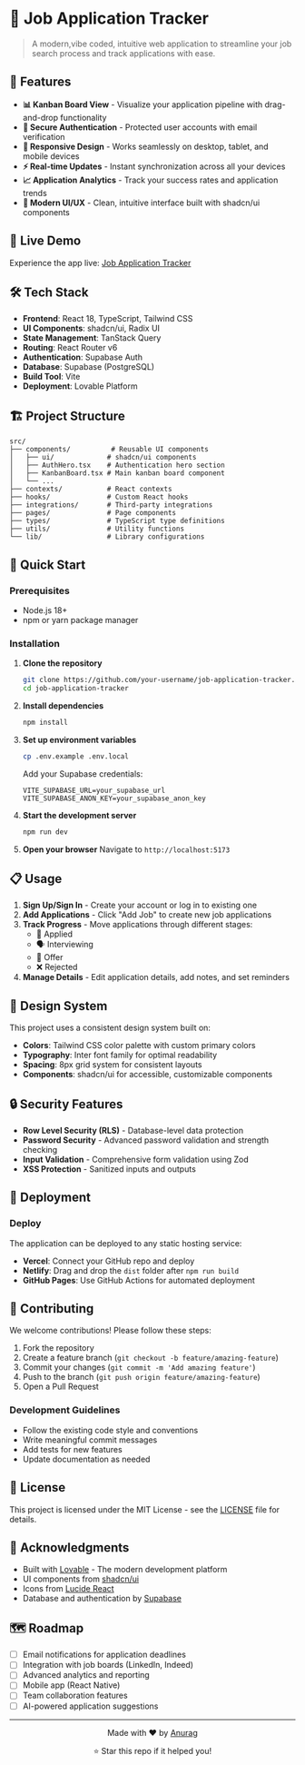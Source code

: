 
# 🎯 Job Application Tracker

> A modern,vibe coded, intuitive web application to streamline your job search process and track applications with ease.



## 🌟 Features

- **📊 Kanban Board View** - Visualize your application pipeline with drag-and-drop functionality
- **🔐 Secure Authentication** - Protected user accounts with email verification
- **📱 Responsive Design** - Works seamlessly on desktop, tablet, and mobile devices
- **⚡ Real-time Updates** - Instant synchronization across all your devices
- **📈 Application Analytics** - Track your success rates and application trends
- **🎨 Modern UI/UX** - Clean, intuitive interface built with shadcn/ui components

## 🚀 Live Demo

Experience the app live: [Job Application Tracker]((https://vibes-job.lovable.app/auth))


## 🛠️ Tech Stack

- **Frontend**: React 18, TypeScript, Tailwind CSS
- **UI Components**: shadcn/ui, Radix UI
- **State Management**: TanStack Query
- **Routing**: React Router v6
- **Authentication**: Supabase Auth
- **Database**: Supabase (PostgreSQL)
- **Build Tool**: Vite
- **Deployment**: Lovable Platform

## 🏗️ Project Structure

```
src/
├── components/          # Reusable UI components
│   ├── ui/             # shadcn/ui components
│   ├── AuthHero.tsx    # Authentication hero section
│   ├── KanbanBoard.tsx # Main kanban board component
│   └── ...
├── contexts/           # React contexts
├── hooks/              # Custom React hooks
├── integrations/       # Third-party integrations
├── pages/              # Page components
├── types/              # TypeScript type definitions
├── utils/              # Utility functions
└── lib/                # Library configurations
```

## 🚀 Quick Start

### Prerequisites

- Node.js 18+ 
- npm or yarn package manager

### Installation

1. **Clone the repository**
   ```bash
   git clone https://github.com/your-username/job-application-tracker.git
   cd job-application-tracker
   ```

2. **Install dependencies**
   ```bash
   npm install
   ```

3. **Set up environment variables**
   ```bash
   cp .env.example .env.local
   ```
   
   Add your Supabase credentials:
   ```env
   VITE_SUPABASE_URL=your_supabase_url
   VITE_SUPABASE_ANON_KEY=your_supabase_anon_key
   ```

4. **Start the development server**
   ```bash
   npm run dev
   ```

5. **Open your browser**
   Navigate to `http://localhost:5173`

## 📋 Usage

1. **Sign Up/Sign In** - Create your account or log in to existing one
2. **Add Applications** - Click "Add Job" to create new job applications
3. **Track Progress** - Move applications through different stages:
   - 📝 Applied
   - 🗣️ Interviewing
   - 🎉 Offer
   - ❌ Rejected
4. **Manage Details** - Edit application details, add notes, and set reminders

## 🎨 Design System

This project uses a consistent design system built on:

- **Colors**: Tailwind CSS color palette with custom primary colors
- **Typography**: Inter font family for optimal readability
- **Spacing**: 8px grid system for consistent layouts
- **Components**: shadcn/ui for accessible, customizable components

## 🔒 Security Features

- **Row Level Security (RLS)** - Database-level data protection
- **Password Security** - Advanced password validation and strength checking
- **Input Validation** - Comprehensive form validation using Zod
- **XSS Protection** - Sanitized inputs and outputs

## 🚀 Deployment



### Deploy 

The application can be deployed to any static hosting service:

- **Vercel**: Connect your GitHub repo and deploy
- **Netlify**: Drag and drop the `dist` folder after `npm run build`
- **GitHub Pages**: Use GitHub Actions for automated deployment

## 🤝 Contributing

We welcome contributions! Please follow these steps:

1. Fork the repository
2. Create a feature branch (`git checkout -b feature/amazing-feature`)
3. Commit your changes (`git commit -m 'Add amazing feature'`)
4. Push to the branch (`git push origin feature/amazing-feature`)
5. Open a Pull Request

### Development Guidelines

- Follow the existing code style and conventions
- Write meaningful commit messages
- Add tests for new features
- Update documentation as needed

## 📝 License

This project is licensed under the MIT License - see the [LICENSE](LICENSE) file for details.

## 🙏 Acknowledgments

- Built with [Lovable](https://lovable.dev) - The modern development platform
- UI components from [shadcn/ui](https://ui.shadcn.com)
- Icons from [Lucide React](https://lucide.dev)
- Database and authentication by [Supabase](https://supabase.com)


## 🗺️ Roadmap

- [ ] Email notifications for application deadlines
- [ ] Integration with job boards (LinkedIn, Indeed)
- [ ] Advanced analytics and reporting
- [ ] Mobile app (React Native)
- [ ] Team collaboration features
- [ ] AI-powered application suggestions

---

<div align="center">
  <p>Made with ❤️ by <a href="[https://github.com/your-username](https://github.com/1Anuraag0)">Anurag</a></p>
  <p>⭐ Star this repo if it helped you!</p>
</div>
